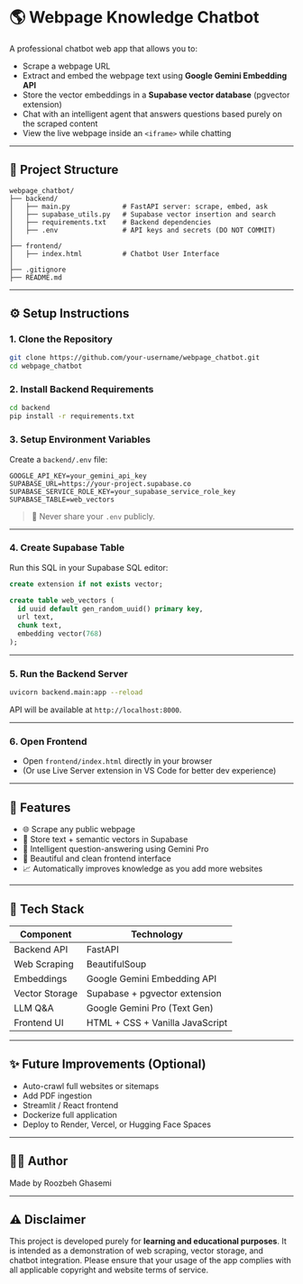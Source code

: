 
# 🌎 Webpage Knowledge Chatbot

A professional chatbot web app that allows you to:
- Scrape a webpage URL
- Extract and embed the webpage text using **Google Gemini Embedding API**
- Store the vector embeddings in a **Supabase vector database** (pgvector extension)
- Chat with an intelligent agent that answers questions based purely on the scraped content
- View the live webpage inside an `<iframe>` while chatting

---

## 📂 Project Structure

```
webpage_chatbot/
├── backend/
│   ├── main.py             # FastAPI server: scrape, embed, ask
│   ├── supabase_utils.py   # Supabase vector insertion and search
│   ├── requirements.txt    # Backend dependencies
│   ├── .env                # API keys and secrets (DO NOT COMMIT)
│
├── frontend/
│   ├── index.html          # Chatbot User Interface
│
├── .gitignore
├── README.md
```

---

## ⚙️ Setup Instructions

### 1. Clone the Repository
```bash
git clone https://github.com/your-username/webpage_chatbot.git
cd webpage_chatbot
```

### 2. Install Backend Requirements
```bash
cd backend
pip install -r requirements.txt
```

### 3. Setup Environment Variables

Create a `backend/.env` file:

```env
GOOGLE_API_KEY=your_gemini_api_key
SUPABASE_URL=https://your-project.supabase.co
SUPABASE_SERVICE_ROLE_KEY=your_supabase_service_role_key
SUPABASE_TABLE=web_vectors
```

> 🚨 Never share your `.env` publicly.

---

### 4. Create Supabase Table

Run this SQL in your Supabase SQL editor:

```sql
create extension if not exists vector;

create table web_vectors (
  id uuid default gen_random_uuid() primary key,
  url text,
  chunk text,
  embedding vector(768)
);
```

---

### 5. Run the Backend Server

```bash
uvicorn backend.main:app --reload
```

API will be available at `http://localhost:8000`.

---

### 6. Open Frontend

- Open `frontend/index.html` directly in your browser
- (Or use Live Server extension in VS Code for better dev experience)

---

## 🚀 Features

- 🌐 Scrape any public webpage
- 🧠 Store text + semantic vectors in Supabase
- 🧠 Intelligent question-answering using Gemini Pro
- 🎨 Beautiful and clean frontend interface
- 📈 Automatically improves knowledge as you add more websites

---

## 📌 Tech Stack

| Component        | Technology                      |
|------------------|----------------------------------|
| Backend API      | FastAPI                          |
| Web Scraping     | BeautifulSoup                    |
| Embeddings       | Google Gemini Embedding API      |
| Vector Storage   | Supabase + pgvector extension    |
| LLM Q&A          | Google Gemini Pro (Text Gen)     |
| Frontend UI      | HTML + CSS + Vanilla JavaScript  |

---

## ✨ Future Improvements (Optional)

- Auto-crawl full websites or sitemaps
- Add PDF ingestion
- Streamlit / React frontend
- Dockerize full application
- Deploy to Render, Vercel, or Hugging Face Spaces

---

## 👨‍💻 Author

Made by Roozbeh Ghasemi

---

## ⚠️ Disclaimer

This project is developed purely for **learning and educational purposes**.
It is intended as a demonstration of web scraping, vector storage, and chatbot integration.
Please ensure that your usage of the app complies with all applicable copyright and website terms of service.


